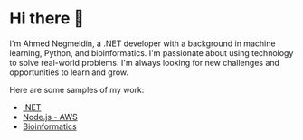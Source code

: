 # Hi there 👋

I'm Ahmed Negmeldin, a .NET developer with a background in machine learning, Python, and bioinformatics. I'm passionate about using technology to solve real-world problems. I'm always looking for new challenges and opportunities to learn and grow.

Here are some samples of my work:

* [.NET](./DOTNET)
* [Node.js - AWS](./NODEJS)
* [Bioinformatics](./BIOINFORMATICS)
